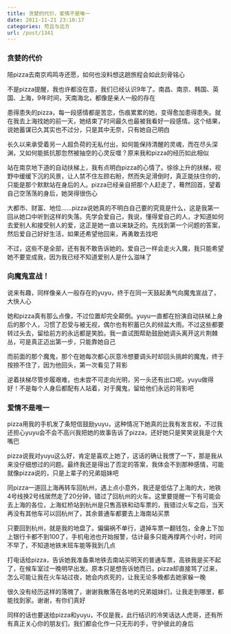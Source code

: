 ```yaml
---
title: 贪婪的代价，爱情不是唯一
date: 2011-11-21 23:10:17
categories: 苟且与远方
url: /post/1341
---
```


### 贪婪的代价

陪pizza去南京鸡鸣寺还愿，如何也没料想这趟旅程会如此刻骨铭心

不是pizza提醒，我也许都没在意，我们已经认识9年了。南昌、南京、韩国、英国、上海，9年时间，天南海北，都像是亲人一般的存在

患得患失的pizza，每一段感情都是苦恋，伤痕累累的她，变得愈加患得患失。就在我去上海找她的前一天，她结束了时间最久也最被我看好一段感情。这个结果，说她蓄谋已久其实也不过分，只是其中无奈，只有她自己明白

长久以来承受着另一人超负荷的无私付出，如何能保持清醒的灵魂，而在尽头深渊，又如何能抵抗那忽然被抽空的心灵反噬？原来我和pizza的经历如此相似

站在南京地下道的自动扶梯上，我有点明白pizza的心情了。徐徐上升的扶梯，视野中缓缓下沉的风景，让人禁不住左顾右盼，然而失足滑倒时，真正能扶住你的，只能是那个默默站在身后的人。pizza已经亲自把那个人赶走了，蓦然回首，望着自己空荡荡的身后，她哭得很伤心

大都市、财富、地位……pizza说她真的不明白自己要的究竟是什么，这是我第一回从她口中听到这样的失落。先学会爱自己，我说，懂得爱自己的人，才知道如何去爱别人和接受别人的爱，这正是她一直以来缺乏的。先找到第一个问题的答案，然后爱自己好好生活，如果还希望他回来，再勇敢去找吧

不过，这些不是全部，还有我不敢告诉她的。爱自己一样会走火入魔，我只能希望她不要变成我，因为我已经不知道爱别人是什么滋味了

### 向魔鬼宣战！

说来有趣，同样像亲人一般存在的yuyu，终于在同一天鼓起勇气向魔鬼宣战了，大快人心

她和pizza真有那么点像，不过位置却完全颠倒。yuyu一直都在扮演自动扶梯上身后的那个人，习惯了忍受与被无视，偶尔也有积蓄已久的倾盆大雨。不过这些都要转过头去，留给前方的永远都是笑脸。我一直试图帮助鼓励她调头离开这片荆棘丛，可是真正迈出第一步，只能靠她自己

而前面的那个魔鬼，那个在她每次都心灰意冷想要调头时却回头挑衅的魔鬼，终于按捺不住了，因为他回头，第一次看见了背影

逆着扶梯尽管步履艰难，也未尝不可走向光明，另一头还有出口呢。yuyu做得好！不是每个人身后都配有人站着，对于魔鬼，留给他们永远的背影吧

### 爱情不是唯一

pizza用我的手机发了条短信鼓励yuyu，这种情况下她真的比我有发言权，不过我还担心yuyu会不会不高兴我把她的故事告诉了pizza，还好她只是笑笑说我是个大嘴巴

pizza说我对yuyu这么好，肯定是喜欢上她了，这话的确让我愣了一下，那是我从来没仔细想过的问题。最终我还是得出了否定的答案，我体会不到那种感情，可能就像pizza说的，只是上辈子的兄弟姐妹吧

同pizza一道回上海再转车回杭州，遇上点小意外，我还是低估了上海的大，地铁4号线换2号线居然走了20分钟，错过了回杭州的火车。这里要提醒一下有可能会去上海的各位，上海虹桥站到杭州是只售高铁和动车票的，我错过火车之后，当天再没有其他车可以回杭州了，其余普通车都要去上海南站买票

只要回到杭州，就是我的地盘了。偏偏祸不单行，退掉车票一翻钱包，全身上下加上银行卡都不到100了，手机电池也开始报警，估计最多只能再撑两个小时，时间不早了，不知道地铁末班车能等我到几点

打电话给pizza，告诉她我准备乘地铁去南站买明天的普通车票，高铁我是买不起了，在候车室过一晚明早出发。原本只是想告诉她而已，pizza却直接骂了过来，怎么可能让我在火车站过夜，她会内疚死的，让我无论多晚都去她家躲一晚

很久没有经历这样的落魄了，谢谢我散落在各地的兄弟姐妹们，让我走到哪里，都能找到家。谢谢，有你们真好

同样的话也要送给pizza和yuyu，不仅是我，此行结识的冷笑话达人虎哥，还有所有真正关心你的朋友们，我们都会化作一只无形的手，守护彼此的身后
